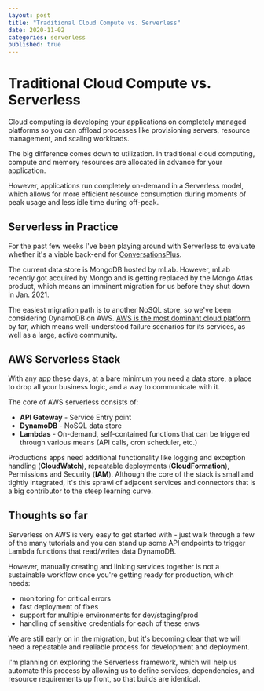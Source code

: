 ```yaml
---
layout: post
title: "Traditional Cloud Compute vs. Serverless"
date: 2020-11-02
categories: serverless
published: true
---
```


# Traditional Cloud Compute vs. Serverless

Cloud computing is developing your applications on completely managed platforms so you can offload processes like provisioning servers, resource management, and scaling workloads. 

The big difference comes down to utilization. In traditional cloud computing, compute and memory resources are allocated in advance for your application.

However, applications run completely on-demand in a Serverless model, which allows for more efficient resource consumption during moments of peak usage and less idle time during off-peak.  


## Serverless in Practice

For the past few weeks I've been playing around with Serverless to evaluate whether it's a viable back-end for [ConversationsPlus](https://conversationsplus.com/).

The current data store is MongoDB hosted by mLab. However, mLab recently got acquired by Mongo and is getting replaced by the Mongo Atlas product, which means an imminent migration for us before they shut down in Jan. 2021. 

The easiest migration path is to another NoSQL store, so we've been considering DynamoDB on AWS. [AWS is the most dominant cloud platform](https://www.srgresearch.com/articles/cloud-market-growth-rate-nudges-amazon-and-microsoft-solidify-leadership) by far, which means well-understood failure scenarios for its services, as well as a large, active community.


## AWS Serverless Stack

With any app these days, at a bare minimum you need a data store, a place to drop all your business logic, and a way to communicate with it. 

The core of AWS serverless consists of:

* **API Gateway** - Service Entry point
* **DynamoDB** - NoSQL data store
* **Lambdas** - On-demand, self-contained functions that can be triggered through various means (API calls, cron scheduler, etc.)

Productions apps need additional functionality like logging and exception handling (**CloudWatch**), repeatable deployments (**CloudFormation**), Permissions and Security (**IAM**). Although the core of the stack is small and tightly integrated, it's this sprawl of adjacent services and connectors that is a big contributor to the steep learning curve. 

## Thoughts so far

Serverless on AWS is very easy to get started with - just walk through a few of the many tutorials and you can stand up some API endpoints to trigger Lambda functions that read/writes data DynamoDB. 

However, manually creating and linking services together is not a sustainable workflow once you're getting ready for production, which needs:

* monitoring for critical errors
* fast deployment of fixes
* support for multiple environments for dev/staging/prod
* handling of sensitive credentials for each of these envs


We are still early on in the migration, but it's becoming clear that we will need a repeatable and realiable process for development and deployment.

I'm planning on exploring the Serverless framework, which will help us automate this process by allowing us to define services, dependencies, and resource requirements up front, so that builds are identical. 


